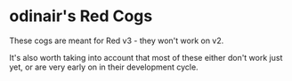# odinair's Red Cogs

These cogs are meant for Red v3 - they won't work on v2.

It's also worth taking into account that most of these either don't work just yet, or are very early on in their development cycle.